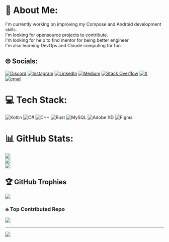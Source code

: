 # 💫 About Me:
I'm currently working on improving my Compose and Android development skills.<br>I'm looking for opensource projects to contribute.<br>I'm looking for help to find mentor for being better engineer<br>I'm also learning DevOps and Cloude computing for fun


## 🌐 Socials:
[![Discord](https://img.shields.io/badge/Discord-%237289DA.svg?logo=discord&logoColor=white)](https://discord.gg/amirhossinxd) [![Instagram](https://img.shields.io/badge/Instagram-%23E4405F.svg?logo=Instagram&logoColor=white)](https://instagram.com/Amirhossin_tp) [![LinkedIn](https://img.shields.io/badge/LinkedIn-%230077B5.svg?logo=linkedin&logoColor=white)](https://linkedin.com/in/Amirhossin-Taghipour) [![Medium](https://img.shields.io/badge/Medium-12100E?logo=medium&logoColor=white)](https://medium.com/@a.h.t.p2015) [![Stack Overflow](https://img.shields.io/badge/-Stackoverflow-FE7A16?logo=stack-overflow&logoColor=white)](https://stackoverflow.com/users/10559688) [![X](https://img.shields.io/badge/X-black.svg?logo=X&logoColor=white)](https://x.com/theAmirhossin) [![email](https://img.shields.io/badge/Email-D14836?logo=gmail&logoColor=white)](mailto:a.h.t.p2015@gmail.com) 

# 💻 Tech Stack:
![Kotlin](https://img.shields.io/badge/kotlin-%237F52FF.svg?style=for-the-badge&logo=kotlin&logoColor=white) ![C#](https://img.shields.io/badge/c%23-%23239120.svg?style=for-the-badge&logo=csharp&logoColor=white) ![C++](https://img.shields.io/badge/c++-%2300599C.svg?style=for-the-badge&logo=c%2B%2B&logoColor=white) ![Rust](https://img.shields.io/badge/rust-%23000000.svg?style=for-the-badge&logo=rust&logoColor=white) ![MySQL](https://img.shields.io/badge/mysql-4479A1.svg?style=for-the-badge&logo=mysql&logoColor=white) ![Adobe XD](https://img.shields.io/badge/Adobe%20XD-470137?style=for-the-badge&logo=Adobe%20XD&logoColor=#FF61F6) ![Figma](https://img.shields.io/badge/figma-%23F24E1E.svg?style=for-the-badge&logo=figma&logoColor=white)
# 📊 GitHub Stats:
![](https://github-readme-stats.vercel.app/api?username=amirhossinD&theme=dark&hide_border=false&include_all_commits=true&count_private=false)<br/>
![](https://github-readme-streak-stats.herokuapp.com/?user=amirhossinD&theme=dark&hide_border=false)<br/>
![](https://github-readme-stats.vercel.app/api/top-langs/?username=amirhossinD&theme=dark&hide_border=false&include_all_commits=true&count_private=false&layout=compact)

## 🏆 GitHub Trophies
![](https://github-profile-trophy.vercel.app/?username=amirhossinD&theme=radical&no-frame=false&no-bg=true&margin-w=4)

### 🔝 Top Contributed Repo
![](https://github-contributor-stats.vercel.app/api?username=amirhossinD&limit=5&theme=dark&combine_all_yearly_contributions=true)

---
[![](https://visitcount.itsvg.in/api?id=amirhossinD&icon=2&color=0)](https://visitcount.itsvg.in)

<!-- Proudly created with GPRM ( https://gprm.itsvg.in ) -->
